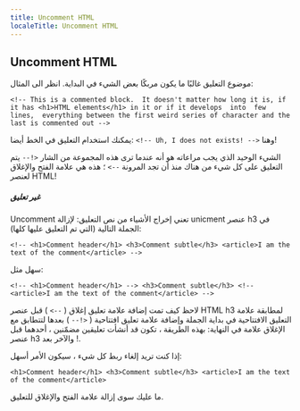 ```yaml
---
title: Uncomment HTML
localeTitle: Uncomment HTML
---
```

## Uncomment HTML

موضوع التعليق غالبًا ما يكون مربكًا بعض الشيء في البداية. انظر الى المثال:

 `<!-- This is a commented block. 
 It doesn't matter how long it is, if it has <h1>HTML elements</h1> in it or if it develops 
 into 
 few lines, 
 everything between the first weird series of character and the last is commented out --> 
` 

يمكنك استخدام التعليق في الخط أيضا: `<!-- Uh, I does not exists! -->` وهنا!

الشيء الوحيد الذي يجب مراعاته هو أنه عندما ترى هذه المجموعة من الشار `<!--` يتم التعليق على كل شيء من هناك منذ أن تجد المرونة `-->` ؛ هذه هي علامة الفتح والإغلاق لعنصر HTML!

##### غير تعليق

Uncomment تعني إخراج الأشياء من نص التعليق: لإزالة unicment عنصر h3 في الجملة التالية (التي تم التعليق عليها كلها):

 `<!-- <h1>Comment header</h1> <h3>Comment subtle</h3> <article>I am the text of the comment</article> --> 
` 

سهل مثل:

 `<!-- <h1>Comment header</h1> --> <h3>Comment subtle</h3> <!-- <article>I am the text of the comment</article> --> 
` 

لاحظ كيف تمت إضافة علامة تعليق إغلاق ( `-->` ) قبل عنصر HTML h3 لمطابقة علامة التعليق الافتتاحية في بداية الجملة وإضافة علامة تعليق افتتاحية ( `<!--` ) بعدها لتتطابق مع الإغلاق علامة في النهاية: بهذه الطريقة ، تكون قد أنشأت تعليقين مضمّنين ​​، أحدهما قبل عنصر h3 والآخر بعد !.

إذا كنت تريد إلغاء ربط كل شيء ، سيكون الأمر أسهل:

 `<h1>Comment header</h1> <h3>Comment subtle</h3> <article>I am the text of the comment</article> 
` 

ما عليك سوى إزالة علامة الفتح والإغلاق للتعليق.